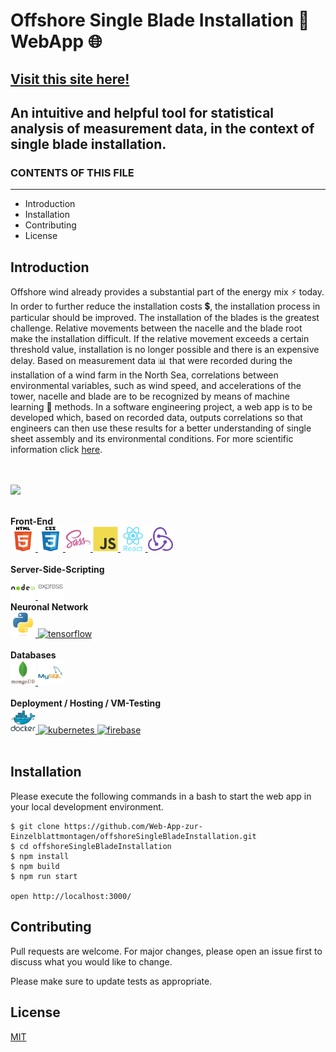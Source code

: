 # Offshore Single Blade Installation 🚢 WebApp 🌐
## <a href="https://offshoresinglebladeassembly.web.app/" target="_blank">Visit this site here!</a>
## An intuitive and helpful tool for statistical analysis of measurement data, in the context of single blade installation.

### CONTENTS OF THIS FILE
---------------------

 * Introduction
 * Installation
 * Contributing
 * License


## Introduction
Offshore wind already provides a substantial part of the energy mix ⚡ today. In order to further reduce the installation costs 💲, the installation process in particular should be improved.
The installation of the blades is the greatest challenge. Relative movements between the nacelle and the blade root make the installation difficult. If the relative movement exceeds a certain threshold value, installation is no longer possible and there is an expensive delay.
Based on measurement data 📊 that were recorded during the installation of a wind farm in the North Sea, correlations between environmental variables, such as wind speed, and accelerations of the tower, nacelle and blade are to be recognized by means of machine learning 🤖 methods.
In a software engineering project, a web app is to be developed which, based on recorded data, outputs correlations so that engineers can then use these results for a better understanding of single sheet assembly and its environmental conditions.
For more scientific information click <a href="https://github.com/Web-App-zur-Einzelblattmontagen/offshoreSingleBladeInstallation/wiki" target="_blank">here</a>.

<br>
<br>
<img src="https://github.com/Web-App-zur-Einzelblattmontagen/offshoreSingleBladeInstallation/blob/main/src/assets/images/preview.PNG"/>
<br>
<br>

<p align="left">
<b>Front-End</b>
 <br>
<a href="https://www.w3.org/html/" target="_blank"> <img src="https://raw.githubusercontent.com/devicons/devicon/master/icons/html5/html5-original-wordmark.svg" alt="html5" width="40" height="40"/> </a>
<a href="https://www.w3schools.com/css/" target="_blank"> <img src="https://raw.githubusercontent.com/devicons/devicon/master/icons/css3/css3-original-wordmark.svg" alt="css3" width="40" height="40"/> </a>
<a href="https://sass-lang.com" target="_blank"> <img src="https://raw.githubusercontent.com/devicons/devicon/master/icons/sass/sass-original.svg" alt="sass" width="40" height="40"/> </a>    
<a href="https://developer.mozilla.org/en-US/docs/Web/JavaScript" target="_blank"> <img src="https://raw.githubusercontent.com/devicons/devicon/master/icons/javascript/javascript-original.svg" alt="javascript" width="40" height="40"/> </a>
<a href="https://reactjs.org/" target="_blank"> <img src="https://raw.githubusercontent.com/devicons/devicon/master/icons/react/react-original-wordmark.svg" alt="react" width="40" height="40"/> </a> 
<a href="https://redux.js.org" target="_blank"> <img src="https://raw.githubusercontent.com/devicons/devicon/master/icons/redux/redux-original.svg" alt="redux" width="40" height="40"/> </a>
<br>
 <br>
<b>Server-Side-Scripting</b>
 <br>
<a href="https://nodejs.org" target="_blank"> <img src="https://raw.githubusercontent.com/devicons/devicon/master/icons/nodejs/nodejs-original-wordmark.svg" alt="nodejs" width="40" height="40"/> </a>
<a href="https://expressjs.com" target="_blank"> <img src="https://raw.githubusercontent.com/devicons/devicon/master/icons/express/express-original-wordmark.svg" alt="express" width="40" height="40"/> </a>
<br>
<b>Neuronal Network</b>
 <br>
<a href="https://www.python.org" target="_blank"> <img src="https://raw.githubusercontent.com/devicons/devicon/master/icons/python/python-original.svg" alt="python" width="40" height="40"/> </a>
<a href="https://www.tensorflow.org" target="_blank"> <img src="https://www.vectorlogo.zone/logos/tensorflow/tensorflow-icon.svg" alt="tensorflow" width="40" height="40"/> </a>
<br>
 <br>
<b>Databases</b>
 <br>
<a href="https://www.mongodb.com/" target="_blank"> <img src="https://raw.githubusercontent.com/devicons/devicon/master/icons/mongodb/mongodb-original-wordmark.svg" alt="mongodb" width="40" height="40"/> </a> 
<a href="https://www.mysql.com/" target="_blank"> <img src="https://raw.githubusercontent.com/devicons/devicon/master/icons/mysql/mysql-original-wordmark.svg" alt="mysql" width="40" height="40"/> </a>
<br>
 <br>
<b>Deployment / Hosting / VM-Testing</b>
 <br>
<a href="https://www.docker.com/" target="_blank"> <img src="https://raw.githubusercontent.com/devicons/devicon/master/icons/docker/docker-original-wordmark.svg" alt="docker" width="40" height="40"/> </a> 
<a href="https://kubernetes.io" target="_blank"> <img src="https://www.vectorlogo.zone/logos/kubernetes/kubernetes-icon.svg" alt="kubernetes" width="40" height="40"/> </a> 
<a href="https://firebase.google.com/" target="_blank"> <img src="https://www.vectorlogo.zone/logos/firebase/firebase-icon.svg" alt="firebase" width="40" height="40"/> </a> 

<br>
<br>


## Installation
Please execute the following commands in a bash to start the web app in your local development environment.

```
$ git clone https://github.com/Web-App-zur-Einzelblattmontagen/offshoreSingleBladeInstallation.git
$ cd offshoreSingleBladeInstallation
$ npm install
$ npm build
$ npm run start

open http://localhost:3000/ 
```

## Contributing
Pull requests are welcome. For major changes, please open an issue first to discuss what you would like to change.

Please make sure to update tests as appropriate. 

## License
[MIT](https://choosealicense.com/licenses/mit/)
